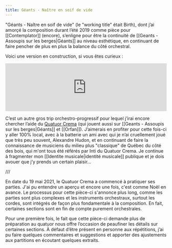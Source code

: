 ```yaml
---
title: Géants - Naître en soif de vide
---
```


"Géants - Naître en soif de vide" (le "working title" était Birth), dont j’ai amorçé la composition durant l’été 2019 comme pièce pour [[Contemplator]] (encore), s’enligne pour être la continuité de [[Geants - Assoupis sur les berges|Géants]] au niveau esthétique, en continuant de faire pencher de plus en plus la balance du côté orchestral.

Voici une version en construction, si vous êtes curieux :
<iframe width="100%" height="150" scrolling="no" frameborder="no" allow="autoplay" src="https://w.soundcloud.com/player/?url=https%3A//api.soundcloud.com/tracks/1044048688%3Fsecret_token%3Ds-0NJjwGXQYtq&amp;color=%236C717D&amp;auto_play=false&amp;hide_related=false&amp;show_comments=true&amp;show_user=true&amp;show_reposts=false&amp;show_teaser=true&amp;visual=true"></iframe>

C’est un autre gros trip orchestro-progressif pour lequel j’irai encore chercher l’aide du [Quatuor Crema](https://www.quatuorcrema.com/) (qui jouent aussi sur [[Geants - Assoupis sur les berges|Géants]] et [[Orfan]]). J’aimerais en profiter pour cette fois-ci y aller 100% local, avec à la batterie un ami avec qui je n’ai cruellement joué que très peu souvent, Alexandre Hudon, et en continuant de faire la connaissance de musiciens du milieu plus "classique" de Québec du côté des bois, qui m'ont tous été référés par Inti du Quatuor Crema. Je continue à fragmenter mon [[Identite musicale|identité musicale]] publique et je dois avouer que j’y prends un certain plaisir…

///

 En date du 19 mai 2021, le Quatuor Crema a commencé à pratiquer ses parties. J'ai pu entendre un aperçu et encore une fois, c'est comme Noël en avance. Le processus pour cette pièce-ci s'annonce plus long, comme les parties sont plus complexes et les instruments orchestraux, surtout les cordes, sont intégrés de façon plus fondamentale à la composition. En fait, certaines sections sont en fin de compte purement orchestrales.
 
 Pour une première fois, le fait que cette pièce-ci demande plus de préparation au quatuor nous offre l’occasion de peaufiner les détails sur certaines sections. À défaut d’être présent en personne aux répétitions, j’ai pu faire quelques commentaires et suggestions et apporter des ajustements aux partitions en écoutant quelques extraits.